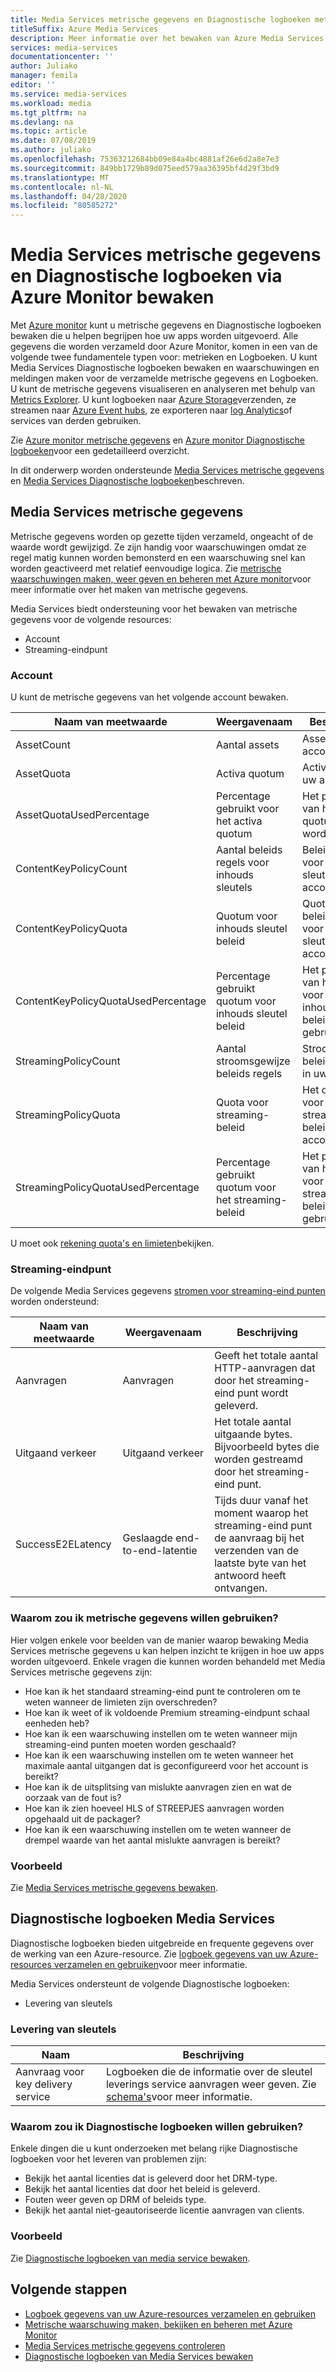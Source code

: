 ```yaml
---
title: Media Services metrische gegevens en Diagnostische logboeken met Azure Monitor
titleSuffix: Azure Media Services
description: Meer informatie over het bewaken van Azure Media Services metrische gegevens en Diagnostische logboeken via Azure Monitor.
services: media-services
documentationcenter: ''
author: Juliako
manager: femila
editor: ''
ms.service: media-services
ms.workload: media
ms.tgt_pltfrm: na
ms.devlang: na
ms.topic: article
ms.date: 07/08/2019
ms.author: juliako
ms.openlocfilehash: 75363212684bb09e84a4bc4881af26e6d2a8e7e3
ms.sourcegitcommit: 849bb1729b89d075eed579aa36395bf4d29f3bd9
ms.translationtype: MT
ms.contentlocale: nl-NL
ms.lasthandoff: 04/28/2020
ms.locfileid: "80585272"
---
```

# <a name="monitor-media-services-metrics-and-diagnostic-logs-via-azure-monitor"></a>Media Services metrische gegevens en Diagnostische logboeken via Azure Monitor bewaken

Met [Azure monitor](../../azure-monitor/overview.md) kunt u metrische gegevens en Diagnostische logboeken bewaken die u helpen begrijpen hoe uw apps worden uitgevoerd. Alle gegevens die worden verzameld door Azure Monitor, komen in een van de volgende twee fundamentele typen voor: metrieken en Logboeken. U kunt Media Services Diagnostische logboeken bewaken en waarschuwingen en meldingen maken voor de verzamelde metrische gegevens en Logboeken. U kunt de metrische gegevens visualiseren en analyseren met behulp van [Metrics Explorer](../../azure-monitor/platform/metrics-getting-started.md). U kunt logboeken naar [Azure Storage](https://azure.microsoft.com/services/storage/)verzenden, ze streamen naar [Azure Event hubs](https://azure.microsoft.com/services/event-hubs/), ze exporteren naar [log Analytics](https://azure.microsoft.com/services/log-analytics/)of services van derden gebruiken.

Zie [Azure monitor metrische gegevens](../../azure-monitor/platform/data-platform.md) en [Azure monitor Diagnostische logboeken](../../azure-monitor/platform/platform-logs-overview.md)voor een gedetailleerd overzicht.

In dit onderwerp worden ondersteunde [Media Services metrische gegevens](#media-services-metrics) en [Media Services Diagnostische logboeken](#media-services-diagnostic-logs)beschreven.

## <a name="media-services-metrics"></a>Media Services metrische gegevens

Metrische gegevens worden op gezette tijden verzameld, ongeacht of de waarde wordt gewijzigd. Ze zijn handig voor waarschuwingen omdat ze regel matig kunnen worden bemonsterd en een waarschuwing snel kan worden geactiveerd met relatief eenvoudige logica. Zie [metrische waarschuwingen maken, weer geven en beheren met Azure monitor](../../azure-monitor/platform/alerts-metric.md)voor meer informatie over het maken van metrische gegevens.

Media Services biedt ondersteuning voor het bewaken van metrische gegevens voor de volgende resources:

* Account
* Streaming-eindpunt

### <a name="account"></a>Account

U kunt de metrische gegevens van het volgende account bewaken.

|Naam van meetwaarde|Weergavenaam|Beschrijving|
|---|---|---|
|AssetCount|Aantal assets|Assets in uw account.|
|AssetQuota|Activa quotum|Activa quota in uw account.|
|AssetQuotaUsedPercentage|Percentage gebruikt voor het activa quotum|Het percentage van het activa quotum dat al wordt gebruikt.|
|ContentKeyPolicyCount|Aantal beleids regels voor inhouds sleutels|Beleids regels voor inhouds sleutels in uw account.|
|ContentKeyPolicyQuota|Quotum voor inhouds sleutel beleid|Quota voor beleids regels voor inhouds sleutels in uw account.|
|ContentKeyPolicyQuotaUsedPercentage|Percentage gebruikt quotum voor inhouds sleutel beleid|Het percentage van het quotum voor het inhouds sleutel beleid wordt al gebruikt.|
|StreamingPolicyCount|Aantal stroomsgewijze beleids regels|Stroomsgewijze beleids regels in uw account.|
|StreamingPolicyQuota|Quota voor streaming-beleid|Het quotum voor het streamen van beleid in uw account.|
|StreamingPolicyQuotaUsedPercentage|Percentage gebruikt quotum voor het streaming-beleid|Het percentage van het quotum voor het streaming-beleid wordt al gebruikt.|

U moet ook [rekening quota's en limieten](limits-quotas-constraints.md)bekijken.

### <a name="streaming-endpoint"></a>Streaming-eindpunt

De volgende Media Services gegevens [stromen voor streaming-eind punten](https://docs.microsoft.com/rest/api/media/streamingendpoints) worden ondersteund:

|Naam van meetwaarde|Weergavenaam|Beschrijving|
|---|---|---|
|Aanvragen|Aanvragen|Geeft het totale aantal HTTP-aanvragen dat door het streaming-eind punt wordt geleverd.|
|Uitgaand verkeer|Uitgaand verkeer|Het totale aantal uitgaande bytes. Bijvoorbeeld bytes die worden gestreamd door het streaming-eind punt.|
|SuccessE2ELatency|Geslaagde end-to-end-latentie|Tijds duur vanaf het moment waarop het streaming-eind punt de aanvraag bij het verzenden van de laatste byte van het antwoord heeft ontvangen.|

### <a name="why-would-i-want-to-use-metrics"></a>Waarom zou ik metrische gegevens willen gebruiken?

Hier volgen enkele voor beelden van de manier waarop bewaking Media Services metrische gegevens u kan helpen inzicht te krijgen in hoe uw apps worden uitgevoerd. Enkele vragen die kunnen worden behandeld met Media Services metrische gegevens zijn:

* Hoe kan ik het standaard streaming-eind punt te controleren om te weten wanneer de limieten zijn overschreden?
* Hoe kan ik weet of ik voldoende Premium streaming-eindpunt schaal eenheden heb?
* Hoe kan ik een waarschuwing instellen om te weten wanneer mijn streaming-eind punten moeten worden geschaald?
* Hoe kan ik een waarschuwing instellen om te weten wanneer het maximale aantal uitgangen dat is geconfigureerd voor het account is bereikt?
* Hoe kan ik de uitsplitsing van mislukte aanvragen zien en wat de oorzaak van de fout is?
* Hoe kan ik zien hoeveel HLS of STREEPJES aanvragen worden opgehaald uit de packager?
* Hoe kan ik een waarschuwing instellen om te weten wanneer de drempel waarde van het aantal mislukte aanvragen is bereikt?

### <a name="example"></a>Voorbeeld

Zie [Media Services metrische gegevens bewaken](media-services-metrics-howto.md).

## <a name="media-services-diagnostic-logs"></a>Diagnostische logboeken Media Services

Diagnostische logboeken bieden uitgebreide en frequente gegevens over de werking van een Azure-resource. Zie [logboek gegevens van uw Azure-resources verzamelen en gebruiken](../../azure-monitor/platform/platform-logs-overview.md)voor meer informatie.

Media Services ondersteunt de volgende Diagnostische logboeken:

* Levering van sleutels

### <a name="key-delivery"></a>Levering van sleutels

|Naam|Beschrijving|
|---|---|
|Aanvraag voor key delivery service|Logboeken die de informatie over de sleutel leverings service aanvragen weer geven. Zie [schema's](media-services-diagnostic-logs-schema.md)voor meer informatie.|

### <a name="why-would-i-want-to-use-diagnostics-logs"></a>Waarom zou ik Diagnostische logboeken willen gebruiken?

Enkele dingen die u kunt onderzoeken met belang rijke Diagnostische logboeken voor het leveren van problemen zijn:

* Bekijk het aantal licenties dat is geleverd door het DRM-type.
* Bekijk het aantal licenties dat door het beleid is geleverd.
* Fouten weer geven op DRM of beleids type.
* Bekijk het aantal niet-geautoriseerde licentie aanvragen van clients.

### <a name="example"></a>Voorbeeld

Zie [Diagnostische logboeken van media service bewaken](media-services-diagnostic-logs-howto.md).

## <a name="next-steps"></a>Volgende stappen

* [Logboek gegevens van uw Azure-resources verzamelen en gebruiken](../../azure-monitor/platform/platform-logs-overview.md)
* [Metrische waarschuwing maken, bekijken en beheren met Azure Monitor](../../azure-monitor/platform/alerts-metric.md)
* [Media Services metrische gegevens controleren](media-services-metrics-howto.md)
* [Diagnostische logboeken van Media Services bewaken](media-services-diagnostic-logs-howto.md)
